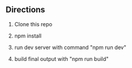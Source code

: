## Directions

1. Clone this repo

2. npm install

3. run dev server with command "npm run dev"

4. build final output with "npm run build"
